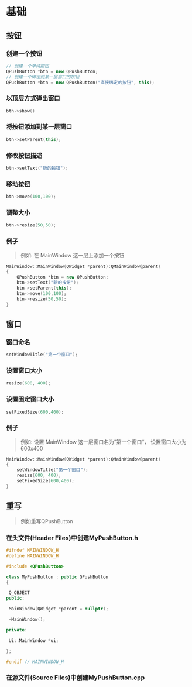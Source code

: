 # 基础

## 按钮

### 创建一个按钮

```c++
// 创建一个单纯按钮
QPushButton *btn = new QPushButton;
// 创建一个绑定到某一层窗口的按钮
QPushButton *btn = new QPushButton("直接绑定的按钮", this);
```

### 以顶层方式弹出窗口

```c++
btn->show()
```

### 将按钮添加到某一层窗口

```c++
btn->setParent(this);
```

### 修改按钮描述

```c++
btn->setText("新的按钮");
```

### 移动按钮

```c++
btn->move(100,100);
```

### 调整大小

```c++
btn->resize(50,50);
```

### 例子

> 例如: 在  MainWindow 这一层上添加一个按钮

```c++
MainWindow::MainWindow(QWidget *parent):QMainWindow(parent)
{
    QPushButton *btn = new QPushButton;
    btn->setText("新的按钮");
    btn->setParent(this);
    btn->move(100,100);
    btn->resize(50,50);
}
```

## 窗口

### 窗口命名

```c++
setWindowTitle("第一个窗口");
```

### 设置窗口大小

```c++
resize(600, 400);
```

### 设置固定窗口大小

```c++
setFixedSize(600,400);
```

### 例子

> 例如: 设置  MainWindow 这一层窗口名为”第一个窗口“， 设置窗口大小为600x400

```c++
MainWindow::MainWindow(QWidget *parent):QMainWindow(parent)
{
    setWindowTitle("第一个窗口");
    resize(600, 400);
    setFixedSize(600,400);
}
```

## 重写

> 例如重写QPushButton

### 在头文件(Header Files)中创建MyPushButton.h
```c++
#ifndef MAINWINDOW_H
#define MAINWINDOW_H

#include <QPushButton>

class MyPushButton : public QPushButton
{

 Q_OBJECT
public:

 MainWindow(QWidget *parent = nullptr);

 ~MainWindow();

private:

 Ui::MainWindow *ui;

};

#endif // MAINWINDOW_H
```

### 在源文件(Source Files)中创建MyPushButton.cpp
